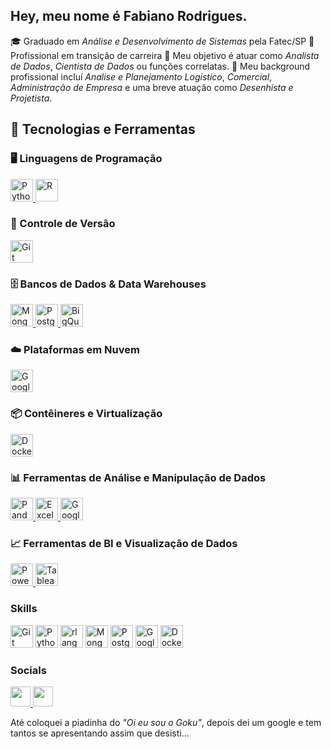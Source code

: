 ## Hey, meu nome é Fabiano Rodrigues.


:mortar_board: Graduado em _Análise e Desenvolvimento de Sistemas_ pela Fatec/SP
:briefcase: Profissional em transição de carreira
:dart: Meu objetivo é atuar como _Analista de Dados_, _Cientista de Dados_ ou funções correlatas.
:star2: Meu background profissional incluí _Analise e Planejamento Logístico_, _Comercial_, _Administração de Empresa_ e uma breve atuação como _Desenhista e Projetista_. 

## 🚀 Tecnologias e Ferramentas

### 🖥️ Linguagens de Programação  
<p align="left">
    <a href="https://www.python.org/" target="_blank" rel="noreferrer">
        <img src="https://raw.githubusercontent.com/danielcranney/readme-generator/main/public/icons/skills/python-colored.svg" width="36" height="36" alt="Python" />
    </a>
    <a href="https://www.r-project.org/" target="_blank" rel="noreferrer">
        <img src="https://raw.githubusercontent.com/danielcranney/readme-generator/main/public/icons/skills/rlang-colored.svg" width="36" height="36" alt="R" />
    </a>
</p>

### 🔧 Controle de Versão  
<p align="left">
    <a href="https://git-scm.com/" target="_blank" rel="noreferrer">
        <img src="https://raw.githubusercontent.com/danielcranney/readme-generator/main/public/icons/skills/git-colored.svg" width="36" height="36" alt="Git" />
    </a>
</p>

### 🗄️ Bancos de Dados & Data Warehouses  
<p align="left">
    <a href="https://www.mongodb.com/" target="_blank" rel="noreferrer">
        <img src="https://raw.githubusercontent.com/danielcranney/readme-generator/main/public/icons/skills/mongodb-colored.svg" width="36" height="36" alt="MongoDB" />
    </a>
    <a href="https://www.postgresql.org/" target="_blank" rel="noreferrer">
        <img src="https://raw.githubusercontent.com/danielcranney/readme-generator/main/public/icons/skills/postgresql-colored.svg" width="36" height="36" alt="PostgreSQL" />
    </a>
    <a href="https://cloud.google.com/bigquery" target="_blank" rel="noreferrer">
        <img src="https://upload.wikimedia.org/wikipedia/commons/2/2d/Google_Cloud_BigQuery_logo.svg" width="36" height="36" alt="BigQuery" />
    </a>
</p>

### ☁️ Plataformas em Nuvem  
<p align="left">
    <a href="https://cloud.google.com/" target="_blank" rel="noreferrer">
        <img src="https://raw.githubusercontent.com/danielcranney/readme-generator/main/public/icons/skills/googlecloud-colored.svg" width="36" height="36" alt="Google Cloud" />
    </a>
</p>

### 📦 Contêineres e Virtualização  
<p align="left">
    <a href="https://www.docker.com/" target="_blank" rel="noreferrer">
        <img src="https://raw.githubusercontent.com/danielcranney/readme-generator/main/public/icons/skills/docker-colored.svg" width="36" height="36" alt="Docker" />
    </a>
</p>

### 📊 Ferramentas de Análise e Manipulação de Dados  
<p align="left">
    <a href="https://pandas.pydata.org/" target="_blank" rel="noreferrer">
        <img src="https://raw.githubusercontent.com/danielcranney/readme-generator/main/public/icons/skills/pandas-colored.svg" width="36" height="36" alt="Pandas" />
    </a>
    <a href="https://www.microsoft.com/pt-br/microsoft-365/excel" target="_blank" rel="noreferrer">
        <img src="https://upload.wikimedia.org/wikipedia/commons/6/60/Microsoft_Excel_logo_%282019%E2%80%93present%29.svg" width="36" height="36" alt="Excel" />
    </a>
    <a href="https://www.google.com/sheets/about/" target="_blank" rel="noreferrer">
        <img src="https://upload.wikimedia.org/wikipedia/commons/a/ab/Google_Sheets_logo_2020.svg" width="36" height="36" alt="Google Sheets" />
    </a>
</p>

### 📈 Ferramentas de BI e Visualização de Dados  
<p align="left">
    <a href="https://powerbi.microsoft.com/" target="_blank" rel="noreferrer">
        <img src="https://upload.wikimedia.org/wikipedia/commons/1/1f/Power_BI_Logo.svg" width="36" height="36" alt="Power BI" />
    </a>
    <a href="https://www.tableau.com/" target="_blank" rel="noreferrer">
        <img src="https://upload.wikimedia.org/wikipedia/commons/2/29/Tableau_Logo.svg" width="36" height="36" alt="Tableau" />
    </a>
</p>


### Skills

<p align="left">
    <a href="https://git-scm.com/" target="_blank" rel="noreferrer"><img src="https://raw.githubusercontent.com/danielcranney/readme-generator/main/public/icons/skills/git-colored.svg" width="36" height="36" alt="Git" /></a>
    <a href="https://www.python.org/" target="_blank" rel="noreferrer"><img src="https://raw.githubusercontent.com/danielcranney/readme-generator/main/public/icons/skills/python-colored.svg" width="36" height="36" alt="Python" /></a>
    <a href="https://www.r-project.org/" target="_blank" rel="noreferrer"><img src="https://raw.githubusercontent.com/danielcranney/readme-generator/main/public/icons/skills/rlang-colored.svg" width="36" height="36" alt="rlang" /></a>
    <a href="https://www.mongodb.com/" target="_blank" rel="noreferrer"><img src="https://raw.githubusercontent.com/danielcranney/readme-generator/main/public/icons/skills/mongodb-colored.svg" width="36" height="36" alt="MongoDB" /></a>
    <a href="https://www.postgresql.org/" target="_blank" rel="noreferrer"><img src="https://raw.githubusercontent.com/danielcranney/readme-generator/main/public/icons/skills/postgresql-colored.svg" width="36" height="36" alt="PostgreSQL" /></a>
    <a href="https://cloud.google.com/" target="_blank" rel="noreferrer"><img src="https://raw.githubusercontent.com/danielcranney/readme-generator/main/public/icons/skills/googlecloud-colored.svg" width="36" height="36" alt="Google Cloud" /></a>
    <a href="https://www.docker.com/" target="_blank" rel="noreferrer"><img src="https://raw.githubusercontent.com/danielcranney/readme-generator/main/public/icons/skills/docker-colored.svg" width="36" height="36" alt="Docker" /></a>
</p>

### Socials

<p align="left"> <a href="http://www.instagram.com/rodriguesfs" target="_blank" rel="noreferrer"> <picture> <source media="(prefers-color-scheme: dark)" srcset="https://raw.githubusercontent.com/danielcranney/readme-generator/main/public/icons/socials/instagram-dark.svg" /> <source media="(prefers-color-scheme: light)" srcset="https://raw.githubusercontent.com/danielcranney/readme-generator/main/public/icons/socials/instagram.svg" /> <img src="https://raw.githubusercontent.com/danielcranney/readme-generator/main/public/icons/socials/instagram.svg" width="32" height="32" /> </picture> </a> <a href="https://www.linkedin.com/in/fabianosr" target="_blank" rel="noreferrer"> <picture> <source media="(prefers-color-scheme: dark)" srcset="https://raw.githubusercontent.com/danielcranney/readme-generator/main/public/icons/socials/linkedin-dark.svg" /> <source media="(prefers-color-scheme: light)" srcset="https://raw.githubusercontent.com/danielcranney/readme-generator/main/public/icons/socials/linkedin.svg" /> <img src="https://raw.githubusercontent.com/danielcranney/readme-generator/main/public/icons/socials/linkedin.svg" width="32" height="32" /> </picture> </a></p>


Até coloquei a piadinha do _"Oi eu sou o Goku"_, depois dei um google e tem tantos se apresentando assim que desisti...